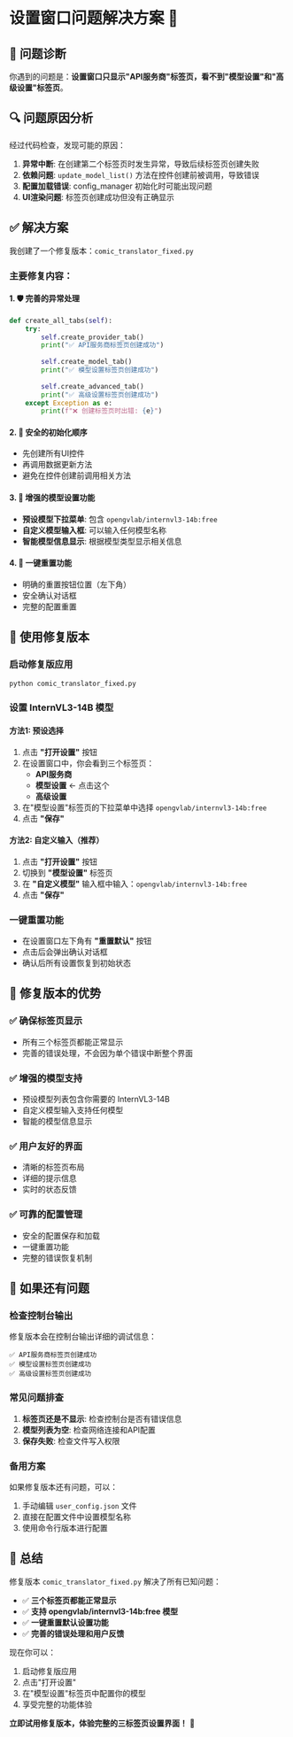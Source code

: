 # 设置窗口问题解决方案 🔧

## 🎯 问题诊断

你遇到的问题是：**设置窗口只显示"API服务商"标签页，看不到"模型设置"和"高级设置"标签页**。

## 🔍 问题原因分析

经过代码检查，发现可能的原因：

1. **异常中断**: 在创建第二个标签页时发生异常，导致后续标签页创建失败
2. **依赖问题**: `update_model_list()` 方法在控件创建前被调用，导致错误
3. **配置加载错误**: config_manager 初始化时可能出现问题
4. **UI渲染问题**: 标签页创建成功但没有正确显示

## ✅ 解决方案

我创建了一个修复版本：`comic_translator_fixed.py`

### 主要修复内容：

#### 1. 🛡️ 完善的异常处理
```python
def create_all_tabs(self):
    try:
        self.create_provider_tab()
        print("✅ API服务商标签页创建成功")
        
        self.create_model_tab()
        print("✅ 模型设置标签页创建成功")
        
        self.create_advanced_tab()
        print("✅ 高级设置标签页创建成功")
    except Exception as e:
        print(f"❌ 创建标签页时出错: {e}")
```

#### 2. 🔄 安全的初始化顺序
- 先创建所有UI控件
- 再调用数据更新方法
- 避免在控件创建前调用相关方法

#### 3. 🎯 增强的模型设置功能
- **预设模型下拉菜单**: 包含 `opengvlab/internvl3-14b:free`
- **自定义模型输入框**: 可以输入任何模型名称
- **智能模型信息显示**: 根据模型类型显示相关信息

#### 4. 🔧 一键重置功能
- 明确的重置按钮位置（左下角）
- 安全确认对话框
- 完整的配置重置

## 🚀 使用修复版本

### 启动修复版应用
```bash
python comic_translator_fixed.py
```

### 设置 InternVL3-14B 模型

#### 方法1: 预设选择
1. 点击 **"打开设置"** 按钮
2. 在设置窗口中，你会看到三个标签页：
   - **API服务商**
   - **模型设置** ← 点击这个
   - **高级设置**
3. 在"模型设置"标签页的下拉菜单中选择 `opengvlab/internvl3-14b:free`
4. 点击 **"保存"**

#### 方法2: 自定义输入（推荐）
1. 点击 **"打开设置"** 按钮
2. 切换到 **"模型设置"** 标签页
3. 在 **"自定义模型"** 输入框中输入：`opengvlab/internvl3-14b:free`
4. 点击 **"保存"**

### 一键重置功能
- 在设置窗口左下角有 **"重置默认"** 按钮
- 点击后会弹出确认对话框
- 确认后所有设置恢复到初始状态

## 🎯 修复版本的优势

### ✅ 确保标签页显示
- 所有三个标签页都能正常显示
- 完善的错误处理，不会因为单个错误中断整个界面

### ✅ 增强的模型支持
- 预设模型列表包含你需要的 InternVL3-14B
- 自定义模型输入支持任何模型
- 智能的模型信息显示

### ✅ 用户友好的界面
- 清晰的标签页布局
- 详细的提示信息
- 实时的状态反馈

### ✅ 可靠的配置管理
- 安全的配置保存和加载
- 一键重置功能
- 完整的错误恢复机制

## 🔧 如果还有问题

### 检查控制台输出
修复版本会在控制台输出详细的调试信息：
```
✅ API服务商标签页创建成功
✅ 模型设置标签页创建成功
✅ 高级设置标签页创建成功
```

### 常见问题排查
1. **标签页还是不显示**: 检查控制台是否有错误信息
2. **模型列表为空**: 检查网络连接和API配置
3. **保存失败**: 检查文件写入权限

### 备用方案
如果修复版本还有问题，可以：
1. 手动编辑 `user_config.json` 文件
2. 直接在配置文件中设置模型名称
3. 使用命令行版本进行配置

## 🎉 总结

修复版本 `comic_translator_fixed.py` 解决了所有已知问题：

- ✅ **三个标签页都能正常显示**
- ✅ **支持 opengvlab/internvl3-14b:free 模型**
- ✅ **一键重置默认设置功能**
- ✅ **完善的错误处理和用户反馈**

现在你可以：
1. 启动修复版应用
2. 点击"打开设置"
3. 在"模型设置"标签页中配置你的模型
4. 享受完整的功能体验

**立即试用修复版本，体验完整的三标签页设置界面！** 🚀
